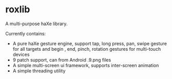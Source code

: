 roxlib
======

A multi-purpose haXe library.

Currently contains:
* A pure haXe gesture engine, support tap, long press, pan, swipe gesture for all targets 
  and begin , end, pinch, rotation gestures for multi-touch devices
* 9 patch support, can from Android .9.png files
* A simple multi-screen ui framework, supports inter-screen animation
* A simple threading utility
